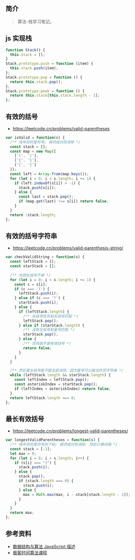 ## 简介

> 算法-栈学习笔记。

## js 实现栈

```js
function Stack() {
  this.stack = [];
}
Stack.prototype.push = function (item) {
  this.stack.push(item);
};
Stack.prototype.pop = function () {
  return this.stack.pop();
};
Stack.prototype.peek = function () {
  return this.stack[this.stack.length - 1];
};
```

## 有效的括号

- https://leetcode.cn/problems/valid-parentheses

```js
var isValid = function(s) {
  /** 栈中存的是符号; 相邻成对则消除 */
  const stack = [];
  const map = new Map([
    ['(', ')'],
    ['{', '}'],
    ['[', ']']
  ]);
  const left = Array.from(map.keys());
  for (let i = 0; i < s.length; i += 1) {
    if (left.indexOf(s[i]) > -1) {
      stack.push(s[i]);
    } else {
      const last = stack.pop();
      if (map.get(last) !== s[i]) return false;
    }
  }
  return !stack.length;
};
```

## 有效的括号字符串

- https://leetcode.cn/problems/valid-parenthesis-string/

```js
var checkValidString = function(s) {
  const leftStack = [];
  const starStack = [];
  
  /** 先把右括号干掉 */
  for (let i = 0; i < s.length; i += 1) {
    const c = s[i];
    if (c === '(') {
      leftStack.push(i);
    } else if (c === '*') {
      starStack.push(i);
    } else {
      if (leftStack.length) {
        /** 右括号优先和左括号匹配 */
        leftStack.pop();
      } else if (starStack.length) {
        /** 没有左括号和星号匹配 */
        starStack.pop();
      } else {
        /** 否则就不是有效括号 */
        return false;
      }
    }
  }

  /** 然后看左括号能不能全部消除，因为星号可以被当作空字符串 */
  while (leftStack.length && starStack.length) {
    const leftIndex = leftStack.pop();
    const asteriskIndex = starStack.pop();
    if (leftIndex > asteriskIndex) return false;
  }
  return leftStack.length === 0;
};
```

## 最长有效括号

- https://leetcode.cn/problems/longest-valid-parentheses/

```js
var longestValidParentheses = function(s) {
  /** 栈中存的是符号的下标; 相邻成对则消除; 然后计算间隔 */
  const stack = [-1];
  let max = 0;
  for (let i = 0; i < s.length; i++) {
    if (s[i] === "(") {
      stack.push(i);
    } else {
      stack.pop();
      if (stack.length === 0) {
        stack.push(i);
      } else {
        max = Math.max(max, i - stack[stack.length - 1]);
      }
    }
  }
  return max;
};
```

## 参考资料

- [数据结构与算法 JavaScript 描述](https://book.douban.com/subject/25945449/)
- [极客时间算法课程](https://time.geekbang.org/course/intro/100019701)
